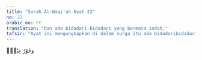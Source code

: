 ```yaml
---
title: "Surah Al-Waqi'ah Ayat 22"
no: 22
arabic_no: ٢٢
translation: "Dan ada bidadari-bidadari yang bermata indah,"
tafsir: "Ayat ini mengungkapkan di dalam surga itu ada bidadaribidadari yang bermata jeli laksana mutiara yang tersimpan baik. Bidadari bagaikan mutiara yang belum tersentuh tangan dan bersih dari debu sangat cantik dan memesona. Pada umumnya para mufasir menafsirkan ayat ini bahwa yang dimaksud dengan hawariyyun adalah perempuan yang putih, matanya sangat jelas warna putih dan hitamnya. Firman Allah: \n\nBidadari-bidadari yang dipelihara di dalam kemah-kemah. Maka nikmat Tuhanmu yang manakah yang kamu dustakan? Mereka tidak pernah disentuh oleh manusia maupun oleh jin sebelumnya. (arRahman/55: 72-74) \n\nFirman Allah dalam ayat lain: \n\nMereka bersandar di atas dipan-dipan yang tersusun dan Kami berikan kepada mereka pasangan bidadari yang bermata indah. (ath-thur/52: 20)"
---
```

وَحُوْرٌ عِيْنٌۙ  